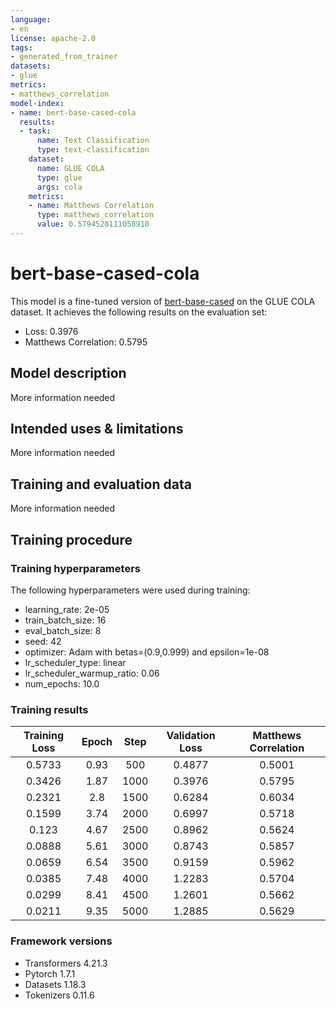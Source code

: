 ```yaml
---
language:
- en
license: apache-2.0
tags:
- generated_from_trainer
datasets:
- glue
metrics:
- matthews_correlation
model-index:
- name: bert-base-cased-cola
  results:
  - task:
      name: Text Classification
      type: text-classification
    dataset:
      name: GLUE COLA
      type: glue
      args: cola
    metrics:
    - name: Matthews Correlation
      type: matthews_correlation
      value: 0.5794528111058918
---
```


<!-- This model card has been generated automatically according to the information the Trainer had access to. You
should probably proofread and complete it, then remove this comment. -->

# bert-base-cased-cola

This model is a fine-tuned version of [bert-base-cased](https://huggingface.co/bert-base-cased) on the GLUE COLA dataset.
It achieves the following results on the evaluation set:
- Loss: 0.3976
- Matthews Correlation: 0.5795

## Model description

More information needed

## Intended uses & limitations

More information needed

## Training and evaluation data

More information needed

## Training procedure

### Training hyperparameters

The following hyperparameters were used during training:
- learning_rate: 2e-05
- train_batch_size: 16
- eval_batch_size: 8
- seed: 42
- optimizer: Adam with betas=(0.9,0.999) and epsilon=1e-08
- lr_scheduler_type: linear
- lr_scheduler_warmup_ratio: 0.06
- num_epochs: 10.0

### Training results

| Training Loss | Epoch | Step | Validation Loss | Matthews Correlation |
|:-------------:|:-----:|:----:|:---------------:|:--------------------:|
| 0.5733        | 0.93  | 500  | 0.4877          | 0.5001               |
| 0.3426        | 1.87  | 1000 | 0.3976          | 0.5795               |
| 0.2321        | 2.8   | 1500 | 0.6284          | 0.6034               |
| 0.1599        | 3.74  | 2000 | 0.6997          | 0.5718               |
| 0.123         | 4.67  | 2500 | 0.8962          | 0.5624               |
| 0.0888        | 5.61  | 3000 | 0.8743          | 0.5857               |
| 0.0659        | 6.54  | 3500 | 0.9159          | 0.5962               |
| 0.0385        | 7.48  | 4000 | 1.2283          | 0.5704               |
| 0.0299        | 8.41  | 4500 | 1.2601          | 0.5662               |
| 0.0211        | 9.35  | 5000 | 1.2885          | 0.5629               |


### Framework versions

- Transformers 4.21.3
- Pytorch 1.7.1
- Datasets 1.18.3
- Tokenizers 0.11.6
